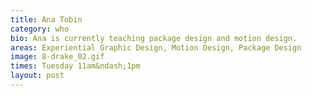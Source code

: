 ```yaml
---
title: Ana Tobin
category: who
bio: Ana is currently teaching package design and motion design.
areas: Experiential Graphic Design, Motion Design, Package Design
image: 8-drake_02.gif
times: Tuesday 11am&ndash;1pm
layout: post
---
```

